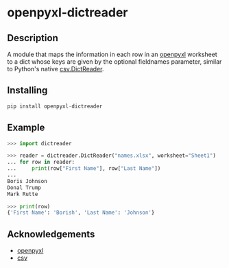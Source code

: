 # openpyxl-dictreader

## Description
A module that maps the information in each row in an [openpyxl](https://github.com/chronossc/openpyxl) worksheet to a dict whose keys are given by the optional fieldnames parameter, similar to Python's native [csv.DictReader](https://docs.python.org/3/library/csv.html#csv.DictReader).

## Installing
```python
pip install openpyxl-dictreader
```

## Example
```python
>>> import dictreader

>>> reader = dictreader.DictReader("names.xlsx", worksheet="Sheet1")
... for row in reader:
...     print(row["First Name"], row["Last Name"])
...
Boris Johnson
Donal Trump
Mark Rutte

>>> print(row)
{'First Name': 'Borish', 'Last Name': 'Johnson'}
```

## Acknowledgements
* [openpyxl](https://github.com/chronossc/openpyxl)
* [csv](https://docs.python.org/3/library/csv.html#csv.DictReader)

